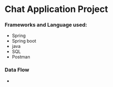# Chat Application Project
### Frameworks and Language used:
 * Spring
 * Spring boot
 * java
 * SQL
 * Postman
### Data Flow
 * 
 
